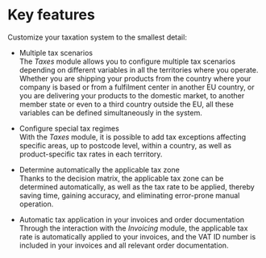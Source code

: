 # Key features

Customize your taxation system to the smallest detail:

- Multiple tax scenarios  
The *Taxes* module allows you to configure multiple tax scenarios depending on different variables in all the territories where you operate. Whether you are shipping your products from the country where your company is based or from a fulfilment center in another EU country, or you are delivering your products to the domestic market, to another member state or even to a third country outside the EU, all these variables can be defined simultaneously in the system.

- Configure special tax regimes  
With the *Taxes* module, it is possible to add tax exceptions affecting specific areas, up to postcode level, within a country, as well as product-specific tax rates in each territory.

- Determine automatically the applicable tax zone    
Thanks to the decision matrix, the applicable tax zone can be determined automatically, as well as the tax rate to be applied, thereby saving time, gaining accuracy, and eliminating error-prone manual operation.

- Automatic tax application in your invoices and order documentation  
Through the interaction with the *Invoicing* module, the applicable tax rate is automatically applied to your invoices, and the VAT ID number is included in your invoices and all relevant order documentation.



[comment]: <> (Work in progress - to be checked!)
